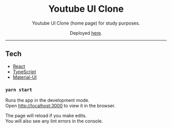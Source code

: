 <h1 align="center">
Youtube UI Clone
</h1>

<p align="center">Youtube UI Clone (home page) for study purposes.</p>
<p align="center">Deployed <a href="#">here</a>.</p>

<hr>

## Tech

- [React](https://reactjs.org/)
- [TypeScript](https://www.typescriptlang.org/)
- [Material-UI](https://material-ui.com/)

### `yarn start`

Runs the app in the development mode.<br />
Open [http://localhost:3000](http://localhost:3000) to view it in the browser.

The page will reload if you make edits.<br />
You will also see any lint errors in the console.
